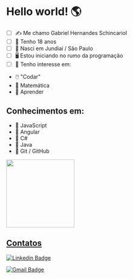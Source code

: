 # Hello world!  🌎

 - [ ] ✍️ Me chamo Gabriel Hernandes Schincariol 
 - [ ] 📅 Tenho 18 anos 
 - [ ] 🌇 Nasci em Jundiaí / São Paulo 
 - [ ] 🖥️ Estou iniciando no rumo da programação 
 - [ ] 📌 Tenho interesse em:
 - 🖱️ "Codar"
 - 🧮 Matemática
 - 📖 Aprender

## Conhecimentos em:

 - 🏁 JavaScript
 - 🏁 Angular
 - 🏁 C#
 - 🏁 Java
 - 📁 Git / GitHub

<a href="https://github.com/schin0">
  <img height="180em" src="https://github-readme-stats.vercel.app/api/top-langs/?username=schin0&layout=compact&langs_count=7&theme=dracula"/>
</div>

## Contatos

[![Linkedin Badge](https://img.shields.io/badge/-Gabriel%20Schincariol-blue?style=flat-square&logo=Linkedin&logoColor=white&link=https://www.linkedin.com/in/gabrielschincariol/)](https://www.linkedin.com/in/gabrielschincariol/) 

[![Gmail Badge](https://img.shields.io/badge/-Gabriel_Schincariol-red?style=flat-square&logo=Gmail&logoColor=white&link=mailto:gschin11@gmail.com)](mailto:gschin11@gmail.com)
